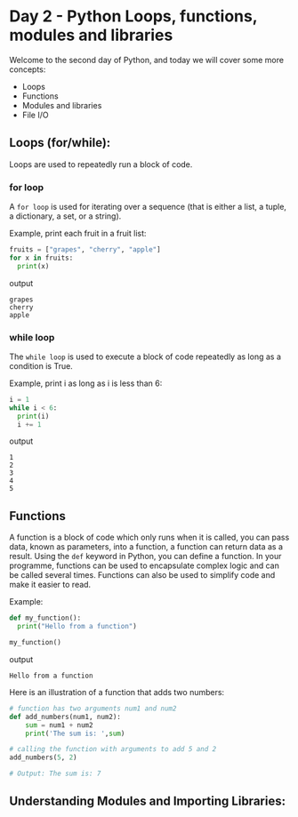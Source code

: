 # Day 2 - Python Loops, functions, modules and libraries

Welcome to the second day of Python, and today we will cover some more concepts:
- Loops
- Functions
- Modules and libraries
- File I/O

## Loops (for/while):

Loops are used to repeatedly run a block of code.

### for loop

A `for loop` is used for iterating over a sequence (that is either a list, a tuple, a dictionary, a set, or a string).

Example, print each fruit in a fruit list:
```python
fruits = ["grapes", "cherry", "apple"]
for x in fruits:
  print(x)
```

output
```
grapes
cherry
apple
```

### while loop

The `while loop` is used to execute a block of code repeatedly as long as a condition is True.

Example, print i as long as i is less than 6:
```python
i = 1
while i < 6:
  print(i)
  i += 1
```

output
```
1
2
3
4
5
```

## Functions
A function is a block of code which only runs when it is called, you can pass data, known as parameters, into a function, a function can return data as a result. Using the `def` keyword in Python, you can define a function. In your programme, functions can be used to encapsulate complex logic and can be called several times. Functions can also be used to simplify code and make it easier to read.

Example:
```python
def my_function():
  print("Hello from a function")

my_function()
```

output
```
Hello from a function
```

Here is an illustration of a function that adds two numbers:

``` python
# function has two arguments num1 and num2
def add_numbers(num1, num2):
    sum = num1 + num2
    print('The sum is: ',sum)
```

``` python
# calling the function with arguments to add 5 and 2
add_numbers(5, 2)

# Output: The sum is: 7
```

## Understanding Modules and Importing Libraries:





